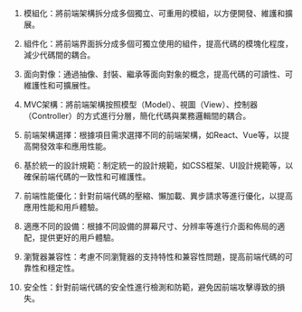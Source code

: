 

1. 模組化：將前端架構拆分成多個獨立、可重用的模組，以方便開發、維護和擴展。

2. 組件化：將前端界面拆分成多個可獨立使用的組件，提高代碼的模塊化程度，減少代碼間的耦合。

3. 面向對像：通過抽像、封裝、繼承等面向對象的概念，提高代碼的可讀性、可維護性和可擴展性。

4. MVC架構：將前端架構按照模型（Model）、視圖（View）、控制器（Controller）的方式進行分層，簡化代碼與業務邏輯間的耦合。

5. 前端架構選擇：根據項目需求選擇不同的前端架構，如React、Vue等，以提高開發效率和應用性能。

6. 基於統一的設計規範：制定統一的設計規範，如CSS框架、UI設計規範等，以確保前端代碼的一致性和可維護性。

7. 前端性能優化：針對前端代碼的壓縮、懶加載、異步請求等進行優化，以提高應用性能和用戶體驗。

8. 適應不同的設備：根據不同設備的屏幕尺寸、分辨率等進行介面和佈局的適配，提供更好的用戶體驗。

9. 瀏覽器兼容性：考慮不同瀏覽器的支持特性和兼容性問題，提高前端代碼的可靠性和穩定性。

10. 安全性：針對前端代碼的安全性進行檢測和防範，避免因前端攻擊導致的損失。